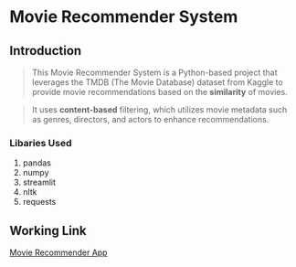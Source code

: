 # Movie Recommender System

## Introduction
> This Movie Recommender System is a Python-based project that leverages the TMDB (The Movie Database) dataset from Kaggle to provide movie recommendations based on the **similarity** of movies.

> It uses **content-based** filtering, which utilizes movie metadata such as genres, directors, and actors to enhance recommendations.

### Libaries Used
1. pandas
2. numpy
3. streamlit
4. nltk
5. requests

## Working Link 
[Movie Recommender App](https://chinmaya0201-movie-recommender-system-app-qfqhcf.streamlit.app/)